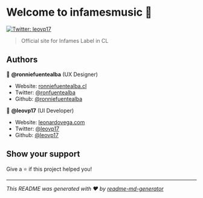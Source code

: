 # Welcome to infamesmusic 👋
[![Twitter: leovp17](https://img.shields.io/twitter/follow/leovp17.svg?style=social)](https://twitter.com/leovp17)

> Official site for Infames Label in CL

## Authors

👤 **@ronniefuentealba** (UX Designer)

* Website: [ronniefuentealba.cl](http://ronniefuentealba.cl/)
* Twitter: [@ronfuentealba ](https://twitter.com/ronfuentealba)
* Github: [@ronniefuentealba](https://github.com/ronniefuentealba)

👤 **@leovp17** (UI Developer)

* Website: [leonardovega.com](https://leonardovega.com)
* Twitter: [@leovp17](https://twitter.com/leovp17)
* Github: [@leovp17](https://github.com/leovp17)

## Show your support

Give a ⭐️ if this project helped you!


***
_This README was generated with ❤️ by [readme-md-generator](https://github.com/kefranabg/readme-md-generator)_